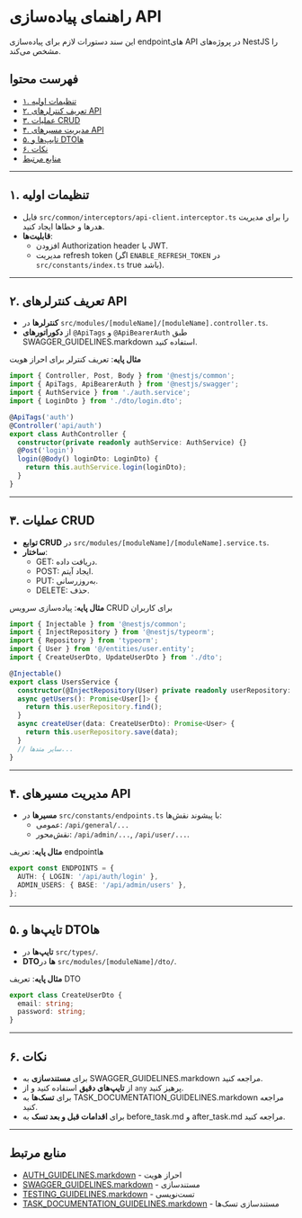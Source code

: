 # راهنمای پیاده‌سازی API

این سند دستورات لازم برای پیاده‌سازی endpointهای API در پروژه‌های NestJS را مشخص می‌کند.

## فهرست محتوا
- [۱. تنظیمات اولیه](#۱-تنظیمات-اولیه)
- [۲. تعریف کنترلرهای API](#۲-تعریف-کنترلرهای-API)
- [۳. عملیات CRUD](#۳-عملیات-CRUD)
- [۴. مدیریت مسیرهای API](#۴-مدیریت-مسیرهای-API)
- [۵. تایپ‌ها و DTOها](#۵-تایپ‌ها-و-DTOها)
- [۶. نکات](#۶-نکات)
- [منابع مرتبط](#منابع-مرتبط)

---

## ۱. تنظیمات اولیه
- فایل `src/common/interceptors/api-client.interceptor.ts` را برای مدیریت هدرها و خطاها ایجاد کنید.
- **قابلیت‌ها**:
  - افزودن Authorization header با JWT.
  - مدیریت refresh token (اگر `ENABLE_REFRESH_TOKEN` در `src/constants/index.ts` true باشد).

---

## ۲. تعریف کنترلرهای API
- **کنترلرها** در `src/modules/[moduleName]/[moduleName].controller.ts`.
- از **دکوراتورهای** `@ApiTags` و `@ApiBearerAuth` طبق SWAGGER_GUIDELINES.markdown استفاده کنید.

**مثال پایه**: تعریف کنترلر برای احراز هویت
```typescript
import { Controller, Post, Body } from '@nestjs/common';
import { ApiTags, ApiBearerAuth } from '@nestjs/swagger';
import { AuthService } from './auth.service';
import { LoginDto } from './dto/login.dto';

@ApiTags('auth')
@Controller('api/auth')
export class AuthController {
  constructor(private readonly authService: AuthService) {}
  @Post('login')
  login(@Body() loginDto: LoginDto) {
    return this.authService.login(loginDto);
  }
}
```

---

## ۳. عملیات CRUD
- **توابع CRUD** در `src/modules/[moduleName]/[moduleName].service.ts`.
- **ساختار**:
  - GET: دریافت داده.
  - POST: ایجاد آیتم.
  - PUT: به‌روزرسانی.
  - DELETE: حذف.

**مثال پایه**: پیاده‌سازی سرویس CRUD برای کاربران
```typescript
import { Injectable } from '@nestjs/common';
import { InjectRepository } from '@nestjs/typeorm';
import { Repository } from 'typeorm';
import { User } from '@/entities/user.entity';
import { CreateUserDto, UpdateUserDto } from './dto';

@Injectable()
export class UsersService {
  constructor(@InjectRepository(User) private readonly userRepository: Repository<User>) {}
  async getUsers(): Promise<User[]> {
    return this.userRepository.find();
  }
  async createUser(data: CreateUserDto): Promise<User> {
    return this.userRepository.save(data);
  }
  // سایر متدها...
}
```

---

## ۴. مدیریت مسیرهای API
- **مسیرها** در `src/constants/endpoints.ts` با پیشوند نقش‌ها:
  - عمومی: `/api/general/...`
  - نقش‌محور: `/api/admin/...`, `/api/user/...`.

**مثال پایه**: تعریف endpointها
```typescript
export const ENDPOINTS = {
  AUTH: { LOGIN: '/api/auth/login' },
  ADMIN_USERS: { BASE: '/api/admin/users' },
};
```

---

## ۵. تایپ‌ها و DTOها
- **تایپ‌ها** در `src/types/`.
- **DTOها** در `src/modules/[moduleName]/dto/`.

**مثال پایه**: تعریف DTO
```typescript
export class CreateUserDto {
  email: string;
  password: string;
}
```

---

## ۶. نکات
- برای **مستندسازی** به SWAGGER_GUIDELINES.markdown مراجعه کنید.
- از **تایپ‌های دقیق** استفاده کنید و از `any` پرهیز کنید.
- برای **تسک‌ها** به TASK_DOCUMENTATION_GUIDELINES.markdown مراجعه کنید.
- برای **اقدامات قبل و بعد تسک** به before_task.md و after_task.md مراجعه کنید.

---

## منابع مرتبط
- [AUTH_GUIDELINES.markdown](./AUTH_GUIDELINES.markdown) - احراز هویت
- [SWAGGER_GUIDELINES.markdown](./SWAGGER_GUIDELINES.markdown) - مستندسازی
- [TESTING_GUIDELINES.markdown](./TESTING_GUIDELINES.markdown) - تست‌نویسی
- [TASK_DOCUMENTATION_GUIDELINES.markdown](./TASK_DOCUMENTATION_GUIDELINES.markdown) - مستندسازی تسک‌ها